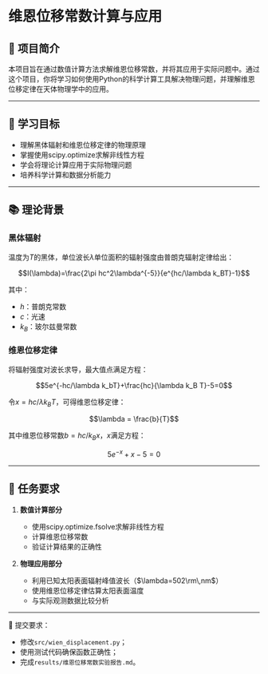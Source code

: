 # 维恩位移常数计算与应用

## 📖 项目简介

本项目旨在通过数值计算方法求解维恩位移常数，并将其应用于实际问题中。通过这个项目，你将学习如何使用Python的科学计算工具解决物理问题，并理解维恩位移定律在天体物理学中的应用。

---

## 🎯 学习目标

- 理解黑体辐射和维恩位移定律的物理原理
- 掌握使用scipy.optimize求解非线性方程
- 学会将理论计算应用于实际物理问题
- 培养科学计算和数据分析能力

---

## 📚 理论背景

### 黑体辐射

温度为$T$的黑体，单位波长$\lambda$单位面积的辐射强度由普朗克辐射定律给出：

$$I(\lambda)=\frac{2\pi hc^2\lambda^{-5}}{e^{hc/\lambda k_BT}-1}$$

其中：
- $h$：普朗克常数
- $c$：光速
- $k_B$：玻尔兹曼常数

### 维恩位移定律

将辐射强度对波长求导，最大值点满足方程：

$$5e^{-hc/\lambda k_bT}+\frac{hc}{\lambda k_B T}-5=0$$

令$x=hc/\lambda k_BT$，可得维恩位移定律：

$$\lambda = \frac{b}{T}$$

其中维恩位移常数$b=hc/k_B x$，$x$满足方程：

$$5e^{-x}+x-5=0$$

---

## 🚩 任务要求

1. **数值计算部分**
   - 使用scipy.optimize.fsolve求解非线性方程
   - 计算维恩位移常数
   - 验证计算结果的正确性

2. **物理应用部分**
   - 利用已知太阳表面辐射峰值波长（$\lambda=502\rm\,nm$）
   - 使用维恩位移定律估算太阳表面温度
   - 与实际观测数据比较分析

---
📝 提交要求：

- 修改`src/wien_displacement.py`；
- 使用测试代码确保函数正确性；
- 完成`results/维恩位移常数实验报告.md`。

